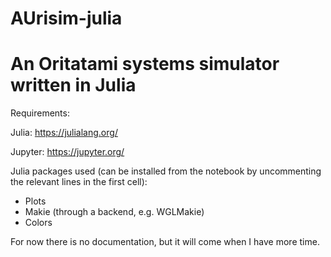 # AUrisim-julia
# An Oritatami systems simulator written in Julia

Requirements: 

Julia: https://julialang.org/

Jupyter: https://jupyter.org/

Julia packages used (can be installed from the notebook by uncommenting the relevant lines in the first cell):
- Plots
- Makie (through a backend, e.g. WGLMakie)
- Colors


For now there is no documentation, but it will come when I have more time.
